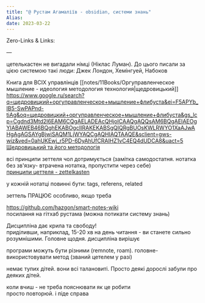 ```yaml
---
title: "@ Рустам Агамаліїв - obsidian, системи знань"
Alias: 
date: 2023-03-22  
---
```

Zero-Links & Links:  


—  

цетелькастен не вигадали німці (Ніклас Луман). До цього писали за цією системою такі люди: Джек Лондон, Хемінгуей, Набоков

Книга для ВСІХ управлінців [[notes/11Books/Оргуправленческое мышление - идеология методология технология|щедровицький]]  
https://www.google.ru/search?q=щедровицкий+оргуправленческое+мышление+флибуста&ei=F5APYb_IB5-SwPAPnd-tiAg&oq=щедровицкий+оргуправленческое+мышление+флибуста&gs_lcp=Cgdnd3Mtd2l6EAM6CQgAELADEAcQHjoICAAQgAQQsAM6BQgAEIAEOgYIABAWEB46BQghEKABOgcIIRAKEKABSgQIQRgBUOsKWLRWYO1XaAJwAHgAgAGSAYgBjwiSAQM1LjWYAQCgAQHIAQTAAQE&sclient=gws-wiz&ved=0ahUKEwj_r5PD-6DyAhUfCRAIHZ1vC4EQ4dUDCA8&uact=5  
[Щедровицький та його методологія](notes/Щедровицький%20та%20його%20методологія.md)

всі принципи зеттеля чол дотримується (замітка самодостатня. нотатка без зв'язку- втрачена нотатка, пропустити через себе)  
[принципи цеттеля - zettelkasten](Base/принципи%20цеттеля%20-%20zettelkasten.md)

у кожній нотатці повинні бути: tags, referens, related

зеттель ПРАЦЮЄ особливо, якщо треба

https://github.com/hazgon/smart-notes-wiki  
посилання на гітхаб рустама (можна потикати систему знань)

Дисципліна дає крила та свободу!  
приділивши, наприклад, 15-20 хв на день читання - ви станете сильно розумнішими. Головне щодня. дисципліна вирішує

програми можуть бути різними (remnote, roam). головне-використовувати метод (званий цетелем у разі)

немає тупих дітей. вони всі талановиті. Просто деякі дорослі забули про деяких дітей.

коли вчиш - не треба пояснювати як це робити  
просто повторюй. і піде справа
